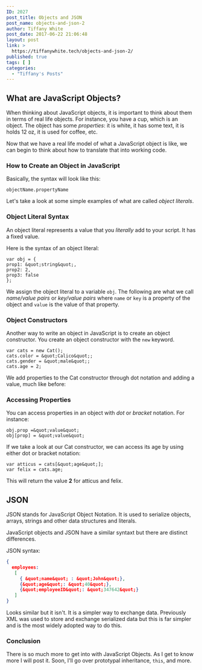 ```yaml
---
ID: 2027
post_title: Objects and JSON
post_name: objects-and-json-2
author: Tiffany White
post_date: 2017-06-22 21:06:48
layout: post
link: >
  https://tiffanywhite.tech/objects-and-json-2/
published: true
tags: [ ]
categories:
  - "Tiffany's Posts"
---
```

## What are JavaScript Objects?

When thinking about JavaScript objects, it is important to think about them in terms of real life objects. For instance, you have a cup, which is an object. The object has some *properties*: it is white, it has some text, it is holds 12 oz, it is used for coffee, etc.

Now that we have a real life model of what a JavaScript object is like, we can begin to think about how to translate that into working code.

### How to Create an Object in JavaScript

Basically, the syntax will look like this:

```
objectName.propertyName
```

Let's take a look at some simple examples of what are called *object literals*.

### Object Literal Syntax

An object literal represents a value that you *literally* add to your script. It has a fixed value.

Here is the syntax of an object literal:

```
var obj = {
prop1: &quot;string&quot;,
prop2: 2,
prop3: false
};
```

We assign the object literal to a variable `obj`. The following are what we call *name/value pairs* or *key/value pairs* where `name` or `key` is a property of the object and `value` is the value of that property.

### Object Constructors

Another way to write an object in JavaScript is to create an object constructor. You create an object constructor with the `new` keyword.

```
var cats = new Cat();
cats.color = &quot;Calico&quot;;
cats.gender = &quot;male&quot;;
cats.age = 2;
```

We add properties to the Cat constructor through dot notation and adding a value, much like before:

### Accessing Properties

You can access properties in an object with *dot* or *bracket* notation. For instance:

```
obj.prop =&quot;value&quot;
obj[prop] = &quot;value&quot;
```

If we take a look at our Cat constructor, we can access its age by using either dot or bracket notation:

```
var atticus = cats[&quot;age&quot;];
var felix = cats.age;
```

This will return the value **2** for atticus and felix.

## JSON

JSON stands for JavaScript Object Notation. It is used to serialize objects, arrays, strings and other data structures and literals.

JavaScript objects and JSON have a similar syntaxt but there are distinct differences.

JSON syntax:

```json
{
  employees:
   [
     { &quot;name&quot; : &quot;John&quot;},
     {&quot;age&quot;: &quot;40&quot;},
     {&quot;employeeID&quot;: &quot;347642&quot;}
   ]
}
```

Looks similar but it isn't. It is a simpler way to exchange data. Previously XML was used to store and exchange serialized data but this is far simpler and is the most widely adopted way to do this.

### Conclusion

There is so much more to get into with JavaScript Objects. As I get to know more I will post it. Soon, I'll go over prototypal inheritance, `this`, and more.